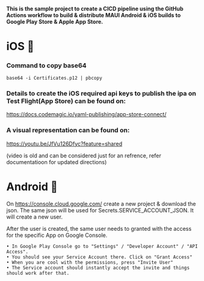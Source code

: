 #### This is the sample project to create a CICD pipeline using the GitHub Actions workflow to build & distribute MAUI Android & iOS builds to Google Play Store & Apple App Store.



# iOS 📱

### Command to copy base64

`base64 -i Certificates.p12 | pbcopy`

### Details to create the iOS required api keys to publish the ipa on Test Flight(App Store) can be found on:
https://docs.codemagic.io/yaml-publishing/app-store-connect/

### A visual representation can be found on: 
https://youtu.be/JfVu126Dfyc?feature=shared

(video is old and can be considered just for an refrence, refer documentatioon for updated directions)

# Android 📱

On https://console.cloud.google.com/ create a new project & download the json. The same json will be used for Secrets.SERVICE_ACCOUNT_JSON. It will create a new user.

After the user is created, the same user needs to granted with the access for the specific App on Google Console.
    
    • In Google Play Console go to "Settings" / "Developer Account" / "API Access".
    • You should see your Service Account there. Click on "Grant Access"
    • When you are cool with the permissions, press "Invite User"
    • The Service account should instantly accept the invite and things should work after that.
